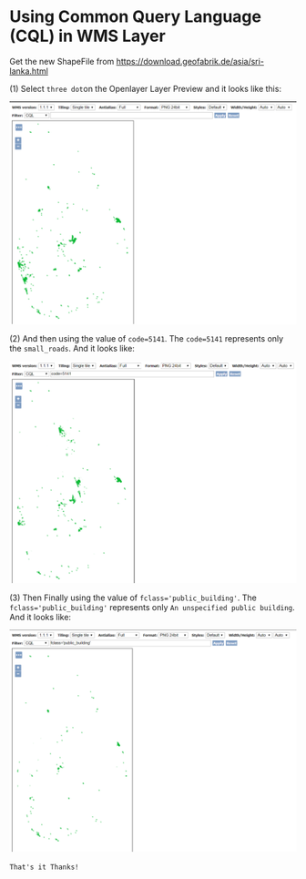 # Using Common Query Language (CQL) in WMS Layer

Get the new ShapeFile from https://download.geofabrik.de/asia/sri-lanka.html

(1) Select `three dot`on the Openlayer Layer Preview and it looks like this:
    
![1](1st.PNG)

(2) And then using the value of `code=5141`. The `code=5141` represents only the `small_roads`. And it looks like:
    
![2](2nd.PNG)
    
(3) Then Finally using the value of `fclass='public_building'`. The `fclass='public_building'` represents only `An unspecified public building`. And it looks like:
    
![3](3rd.PNG)

```That's it Thanks!```
